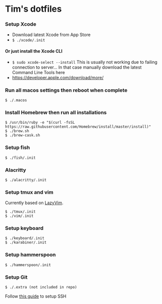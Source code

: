 # Tim's dotfiles

### Setup Xcode

- Download latest Xcode from App Store
- `$ ./xcode/.init`

#### Or just install the Xcode CLI

- `$ sudo xcode-select --install`
  This is usually not working due to failing connection to server... In that case manually download the latest Command Line Tools here
- https://developer.apple.com/download/more/

### Run all macos settings then reboot when complete

```
$ ./.macos
```

### Install Homebrew then run all installations

```
$ /usr/bin/ruby -e "$(curl -fsSL https://raw.githubusercontent.com/Homebrew/install/master/install)"
$ ./brew.sh
$ ./brew-cask.sh
```

### Setup fish

```
$ ./fish/.init
```

### Alacritty

```
$ ./alacritty/.init
```

### Setup tmux and vim

Currently based on [LazyVim](https://www.lazyvim.org/).

```
$ ./tmux/.init
$ ./vim/.init
```

### Setup keyboard

```
$ ./keyboard/.init
$ ./karabiner/.init
```

### Setup hammerspoon

```
$ ./hammerspoon/.init
```

### Setup Git

```
$ ./.extra (not included in repo)
```

Follow [this guide](https://docs.github.com/en/github/authenticating-to-github/generating-a-new-ssh-key-and-adding-it-to-the-ssh-agent#adding-your-ssh-key-to-the-ssh-agent) to setup SSH

